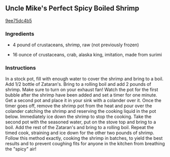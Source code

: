 ## Uncle Mike's Perfect Spicy Boiled Shrimp

[9ee75dc4b5](http://www.food.com/recipe/uncle-mikes-perfect-spicy-boiled-shrimp-505851)

### Ingredients

 - 4 pound of crustaceans, shrimp, raw (not previously frozen)

 - 16 ounce of crustaceans, crab, alaska king, imitation, made from surimi

### Instructions

In a stock pot, fill with enough water to cover the shrimp and bring to a boil. Add 1/2 bottle of Zataran's. Bring to a rolling boil and add 2 pounds of shrimp. Make sure to turn on your exhaust fan! Watch the pot for the first bubble after the shrimp have been added and set a timer for one minute. Get a second pot and place it in your sink with a colander over it. Once the timer goes off, remove the shrimp pot from the heat and pour over the colander catching the shrimp and reserving the cooking liquid in the pot below. Immediately ice down the shrimp to stop the cooking. Take the second pot with the seasoned water, put on the stove top and bring to a boil. Add the rest of the Zataran's and bring to a rolling boil. Repeat the timed cook, straining and ice down for the other two pounds of shrimp. Follow this method exactly, cooking the shrimp in batches, to yield the best results and to prevent coughing fits for anyone in the kitchen from breathing the "spicy" air!